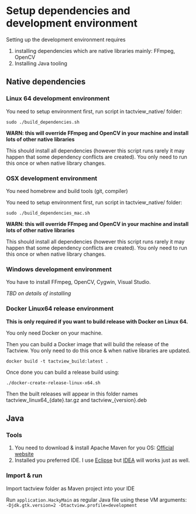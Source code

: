 # Setup dependencies and development environment

Setting up the development environment requires
 1. installing dependencies which are native libraries mainly: FFmpeg, OpenCV
 2. Installing Java tooling

## Native dependencies

### Linux 64 development environment

You need to setup environment first, run script in tactview_native/ folder:

    sudo ./build_dependencies.sh

**WARN: this will override FFmpeg and OpenCV in your machine and install lots of other native libraries**

This should install all dependencies (however this script runs rarely it may happen that some dependency conflicts are created). You only need to run this once or when native library changes.


### OSX development environment

You need homebrew and build tools (git, compiler)

You need to setup environment first, run script in tactview_native/ folder:

    sudo ./build_dependencies_mac.sh

**WARN: this will override FFmpeg and OpenCV in your machine and install lots of other native libraries**

This should install all dependencies (however this script runs rarely it may happen that some dependency conflicts are created). You only need to run this once or when native library changes.

### Windows development environment

You have to install FFmpeg, OpenCV, Cygwin, Visual Studio.

_TBD on details of installing_


### Docker Linux64 release environment

**This is only required if you want to build release with Docker on Linux 64.**

You only need Docker on your machine.

Then you can build a Docker image that will build the release of the Tactview. You only need to do this once & when native libraries are updated.

    docker build -t tactview_build:latest .

Once done you can build a release build using:

    ./docker-create-release-linux-x64.sh

Then the built releases will appear in this folder names tactview_linux64_{date}.tar.gz and tactview_{version}.deb

## Java

### Tools

 1. You need to download & install Apache Maven for you OS: [Official website](https://maven.apache.org/download.cgi)
 2. Installed you preferred IDE. I use [Eclipse](https://www.eclipse.org/downloads/) but [IDEA](https://www.jetbrains.com/idea/download) will works just as well.

### Import & run

Import tactview folder as Maven project into your IDE

Run `application.HackyMain` as regular Java file using these VM arguments: `-Djdk.gtk.version=2 -Dtactview.profile=development`
